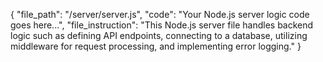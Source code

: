 {
  "file_path": "/server/server.js",
  "code": "Your Node.js server logic code goes here...",
  "file_instruction": "This Node.js server file handles backend logic such as defining API endpoints, connecting to a database, utilizing middleware for request processing, and implementing error logging."
}